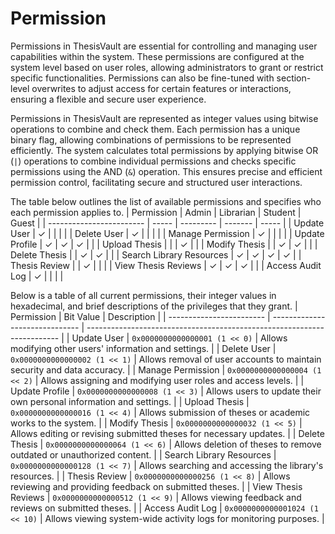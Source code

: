 # Permission

Permissions in ThesisVault are essential for controlling and managing user capabilities 
within the system. These permissions are configured at the system level based on user 
roles, allowing administrators to grant or restrict specific functionalities. Permissions can also be 
fine-tuned with section-level overwrites to adjust access for certain features or interactions, ensuring a flexible and 
secure user experience.

Permissions in ThesisVault are represented as integer values using bitwise operations to combine and check them. 
Each permission has a unique binary flag, allowing combinations of permissions to be represented efficiently. 
The system calculates total permissions by applying bitwise OR (`|`) operations to combine individual permissions and 
checks specific permissions using the AND (`&`) operation. This ensures precise and efficient permission control, 
facilitating secure and structured user interactions.


The table below outlines the list of available permissions and specifies who each permission applies to.
|        Permission        | Admin | Librarian | Student | Guest |
| ------------------------ | ----- | --------- | ------- | ----- |
| Update User              | ✓     |           |         |       |
| Delete User              | ✓     |           |         |       |
| Manage Permission        | ✓     |           |         |       |
| Update Profile           | ✓     | ✓         | ✓       |       |
| Upload Thesis            |       |           | ✓       |       |
| Modify Thesis            |       | ✓         | ✓       |       |
| Delete Thesis            |       | ✓         | ✓       |       |
| Search Library Resources | ✓     | ✓         | ✓       | ✓     |
| Thesis Review            |       | ✓         |         |       |
| View Thesis Reviews      | ✓     | ✓         | ✓       |       |
| Access Audit Log         | ✓     |           |         |       |


Below is a table of all current permissions, their integer values in hexadecimal, and brief descriptions of 
the privileges that they grant.
|        Permission        |           Bit Value            |                               Description                               |
| ------------------------ | ------------------------------ | ----------------------------------------------------------------------- |
| Update User              | `0x0000000000000001 (1 << 0)`  | Allows modifying other users' information and settings.                 |
| Delete User              | `0x0000000000000002 (1 << 1)`  | Allows removal of user accounts to maintain security and data accuracy. |
| Manage Permission        | `0x0000000000000004 (1 << 2)`  | Allows assigning and modifying user roles and access levels.            |
| Update Profile           | `0x0000000000000008 (1 << 3)`  | Allows users to update their own personal information and settings.     |
| Upload Thesis            | `0x0000000000000016 (1 << 4)`  | Allows submission of theses or academic works to the system.            |
| Modify Thesis            | `0x0000000000000032 (1 << 5)`  | Allows editing or revising submitted theses for necessary updates.      |
| Delete Thesis            | `0x0000000000000064 (1 << 6)`  | Allows deletion of theses to remove outdated or unauthorized content.   |
| Search Library Resources | `0x0000000000000128 (1 << 7)`  | Allows searching and accessing the library's resources.                 |
| Thesis Review            | `0x0000000000000256 (1 << 8)`  | Allows reviewing and providing feedback on submitted theses.            |
| View Thesis Reviews      | `0x0000000000000512 (1 << 9)`  | Allows viewing feedback and reviews on submitted theses.                |
| Access Audit Log         | `0x0000000000001024 (1 << 10)` | Allows viewing system-wide activity logs for monitoring purposes.       |





